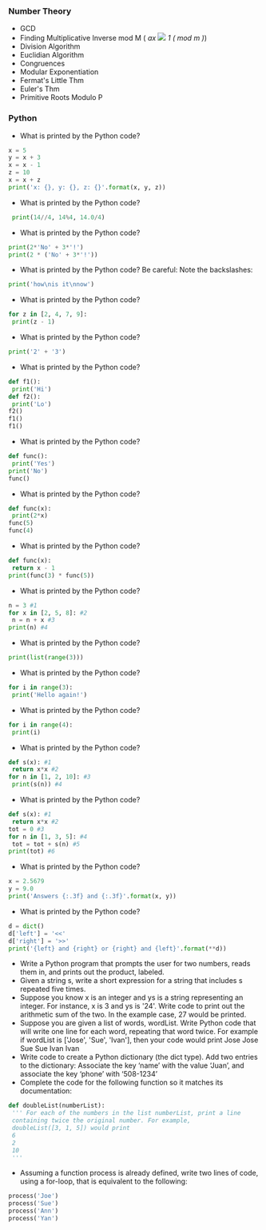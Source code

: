 ### Number Theory

- GCD
- Finding Multiplicative Inverse mod M ( _ax_ ![](http://f.cl.ly/items/1c0A2q3H3j071r3j0503/CodeCogsEqn.png) _1 ( mod m )_)
- Division Algorithm
- Euclidian Algorithm
- Congruences
- Modular Exponentiation
- Fermat's Little Thm
- Euler's Thm
- Primitive Roots Modulo P

### Python

- What is printed by the Python code?
```python
x = 5
y = x + 3
x = x - 1
z = 10
x = x + z
print('x: {}, y: {}, z: {}'.format(x, y, z))
```
- What is printed by the Python code?
```python
 print(14//4, 14%4, 14.0/4)
```
- What is printed by the Python code?
```python
print(2*'No' + 3*'!')
print(2 * ('No' + 3*'!'))
```
- What is printed by the Python code?
Be careful: Note the backslashes:
```python
print('how\nis it\nnow')
```
- What is printed by the Python code?
```python
for z in [2, 4, 7, 9]:
 print(z - 1)
```
- What is printed by the Python code?
```python
print('2' + '3')
```
- What is printed by the Python code?
```python
def f1():
 print('Hi')
def f2():
 print('Lo')
f2()
f1()
f1()
```
- What is printed by the Python code?
```python
def func():
 print('Yes')
print('No')
func()
```
- What is printed by the Python code?
```python
def func(x):
 print(2*x)
func(5)
func(4)
```
- What is printed by the Python code?
```python
def func(x):
 return x - 1
print(func(3) * func(5))
```
- What is printed by the Python code?
```python
n = 3 #1
for x in [2, 5, 8]: #2
 n = n + x #3
print(n) #4
```
- What is printed by the Python code?
```python
print(list(range(3)))
```
- What is printed by the Python code?
```python
for i in range(3):
 print('Hello again!')
 ```
- What is printed by the Python code?
```python
for i in range(4):
 print(i)
 ```
- What is printed by the Python code?
```python
def s(x): #1
 return x*x #2
for n in [1, 2, 10]: #3
 print(s(n)) #4
 ```
- What is printed by the Python code?
```python
def s(x): #1
 return x*x #2
tot = 0 #3
for n in [1, 3, 5]: #4
 tot = tot + s(n) #5
print(tot) #6
```
- What is printed by the Python code?
```python
x = 2.5679
y = 9.0
print('Answers {:.3f} and {:.3f}'.format(x, y))
```
- What is printed by the Python code?
```python
d = dict()
d['left'] = '<<'
d['right'] = '>>'
print('{left} and {right} or {right} and {left}'.format(**d))
```
- Write a Python program that prompts the user for two numbers, reads them in, and prints out the
product, labeled.
- Given a string s, write a short expression for a string that includes s repeated five times.
- Suppose you know x is an integer and ys is a string representing an integer. For instance, x is 3 and
ys is '24'. Write code to print out the arithmetic sum of the two. In the example case, 27 would be
printed.
- Suppose you are given a list of words, wordList. Write Python code that will write one line for each
word, repeating that word twice. For example if wordList is ['Jose', 'Sue', 'Ivan'], then
your code would print
Jose Jose
Sue Sue
Ivan Ivan
- Write code to create a Python dictionary (the dict type). Add two entries to the dictionary: Associate
the key ‘name’ with the value ‘Juan’, and associate the key ‘phone’ with ‘508-1234’
- Complete the code for the following function so it matches its documentation:
```python
def doubleList(numberList):
 ''' For each of the numbers in the list numberList, print a line
 containing twice the original number. For example,
 doubleList([3, 1, 5]) would print
 6
 2
 10
 '''
```
- Assuming a function process is already defined, write two lines of code, using a for-loop, that is
equivalent to the following:
```python
process('Joe')
process('Sue')
process('Ann')
process('Yan')
```
